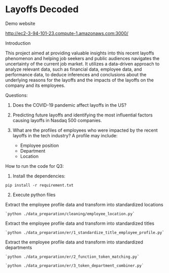 # Layoffs Decoded

Demo website

http://ec2-3-94-101-23.compute-1.amazonaws.com:3000/

Introduction

This project aimed at providing valuable insights into this recent layoffs phenomenon and helping job seekers and public audiences navigates the uncertainty of the current job market. It utilizes a data-driven approach to analyze relevant data, such as financial data, employee data, and performance data, to deduce inferences and conclusions about the underlying reasons for the layoffs and the impacts of the layoffs on the company and its employees.

Questions:

1. Does the COVID-19 pandemic affect layoffs in the US? 

2. Predicting future layoffs and identifying the most influential factors causing layoffs in Nasdaq 500 companies.

3. What are the profiles of employees who were impacted by the recent layoffs in the tech industry? A profile may include:
    - Employee position 
    - Department
    - Location




How to run the code for Q3:

1. Install the dependencies:

`pip install -r requirement.txt`

2. Execute python files

Extract the employee profile data and transform into standardized locations

    `python ./data_preparation/cleaning/employee_location.py`

Extract the employee profile data and transform into standardized titles

    `python ./data_preparation/er/1_standardize_title_employee_profile.py`

Extract the employee profile data and transform into standardized departments

    `python ./data_preparation/er/2_function_token_matching.py`

    `python ./data_preparation/er/3_token_department_combiner.py`

